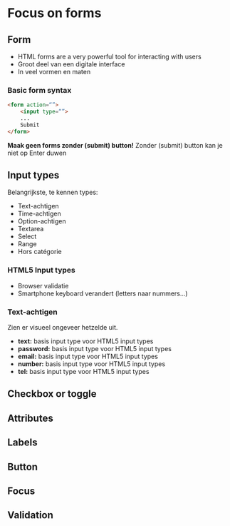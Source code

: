 # Focus on forms
## Form
- HTML forms are a very powerful tool for interacting with users
- Groot deel van een digitale interface
- In veel vormen en maten
### Basic form syntax
```html
<form action=“”>
	<input type=“”>
	...
	Submit
</form>
```
**Maak geen forms zonder (submit) button!**
Zonder (submit) button kan je niet op Enter duwen

## Input types
Belangrijkste, te kennen types:
- Text-achtigen
- Time-achtigen
- Option-achtigen
- Textarea
- Select
- Range
- Hors catégorie
### HTML5 Input types
- Browser validatie
- Smartphone keyboard verandert (letters naar nummers...)

### Text-achtigen
Zien er visueel ongeveer hetzelde uit.
- **text:** basis input type voor HTML5 input types
- **password:** basis input type voor HTML5 input types
- **email:** basis input type voor HTML5 input types
- **number:** basis input type voor HTML5 input types
- **tel:** basis input type voor HTML5 input types

## Checkbox or toggle

## Attributes

## Labels

## Button

## Focus

## Validation

<!--stackedit_data:
eyJoaXN0b3J5IjpbMTgzNDE0NTEyNSwtNzIwOTY3Mzk4LC01OD
gwODYwLC0yMDg4NzQ2NjEyXX0=
-->